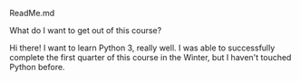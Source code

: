 ReadMe.md


What do I want to get out of this course?

Hi there!  I want to learn Python 3, really well. I was able to successfully complete the first quarter of this course in the Winter, but I haven't touched Python before. 
